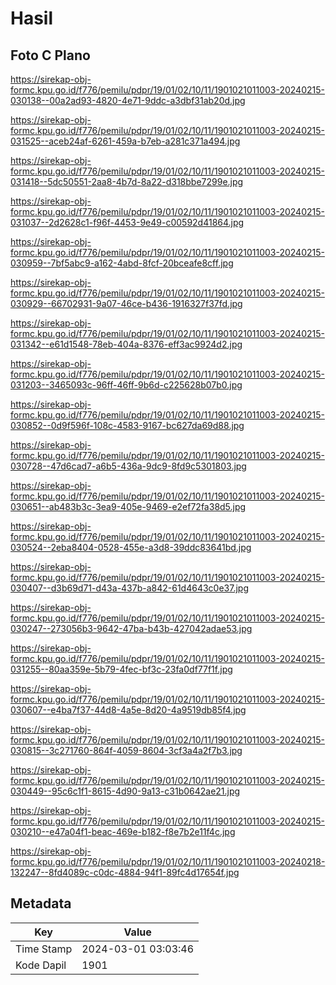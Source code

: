 # Hasil

## Foto C Plano

https://sirekap-obj-formc.kpu.go.id/f776/pemilu/pdpr/19/01/02/10/11/1901021011003-20240215-030138--00a2ad93-4820-4e71-9ddc-a3dbf31ab20d.jpg

https://sirekap-obj-formc.kpu.go.id/f776/pemilu/pdpr/19/01/02/10/11/1901021011003-20240215-031525--aceb24af-6261-459a-b7eb-a281c371a494.jpg

https://sirekap-obj-formc.kpu.go.id/f776/pemilu/pdpr/19/01/02/10/11/1901021011003-20240215-031418--5dc50551-2aa8-4b7d-8a22-d318bbe7299e.jpg

https://sirekap-obj-formc.kpu.go.id/f776/pemilu/pdpr/19/01/02/10/11/1901021011003-20240215-031037--2d2628c1-f96f-4453-9e49-c00592d41864.jpg

https://sirekap-obj-formc.kpu.go.id/f776/pemilu/pdpr/19/01/02/10/11/1901021011003-20240215-030959--7bf5abc9-a162-4abd-8fcf-20bceafe8cff.jpg

https://sirekap-obj-formc.kpu.go.id/f776/pemilu/pdpr/19/01/02/10/11/1901021011003-20240215-030929--66702931-9a07-46ce-b436-1916327f37fd.jpg

https://sirekap-obj-formc.kpu.go.id/f776/pemilu/pdpr/19/01/02/10/11/1901021011003-20240215-031342--e61d1548-78eb-404a-8376-eff3ac9924d2.jpg

https://sirekap-obj-formc.kpu.go.id/f776/pemilu/pdpr/19/01/02/10/11/1901021011003-20240215-031203--3465093c-96ff-46ff-9b6d-c225628b07b0.jpg

https://sirekap-obj-formc.kpu.go.id/f776/pemilu/pdpr/19/01/02/10/11/1901021011003-20240215-030852--0d9f596f-108c-4583-9167-bc627da69d88.jpg

https://sirekap-obj-formc.kpu.go.id/f776/pemilu/pdpr/19/01/02/10/11/1901021011003-20240215-030728--47d6cad7-a6b5-436a-9dc9-8fd9c5301803.jpg

https://sirekap-obj-formc.kpu.go.id/f776/pemilu/pdpr/19/01/02/10/11/1901021011003-20240215-030651--ab483b3c-3ea9-405e-9469-e2ef72fa38d5.jpg

https://sirekap-obj-formc.kpu.go.id/f776/pemilu/pdpr/19/01/02/10/11/1901021011003-20240215-030524--2eba8404-0528-455e-a3d8-39ddc83641bd.jpg

https://sirekap-obj-formc.kpu.go.id/f776/pemilu/pdpr/19/01/02/10/11/1901021011003-20240215-030407--d3b69d71-d43a-437b-a842-61d4643c0e37.jpg

https://sirekap-obj-formc.kpu.go.id/f776/pemilu/pdpr/19/01/02/10/11/1901021011003-20240215-030247--273056b3-9642-47ba-b43b-427042adae53.jpg

https://sirekap-obj-formc.kpu.go.id/f776/pemilu/pdpr/19/01/02/10/11/1901021011003-20240215-031255--80aa359e-5b79-4fec-bf3c-23fa0df77f1f.jpg

https://sirekap-obj-formc.kpu.go.id/f776/pemilu/pdpr/19/01/02/10/11/1901021011003-20240215-030607--e4ba7f37-44d8-4a5e-8d20-4a9519db85f4.jpg

https://sirekap-obj-formc.kpu.go.id/f776/pemilu/pdpr/19/01/02/10/11/1901021011003-20240215-030815--3c271760-864f-4059-8604-3cf3a4a2f7b3.jpg

https://sirekap-obj-formc.kpu.go.id/f776/pemilu/pdpr/19/01/02/10/11/1901021011003-20240215-030449--95c6c1f1-8615-4d90-9a13-c31b0642ae21.jpg

https://sirekap-obj-formc.kpu.go.id/f776/pemilu/pdpr/19/01/02/10/11/1901021011003-20240215-030210--e47a04f1-beac-469e-b182-f8e7b2e11f4c.jpg

https://sirekap-obj-formc.kpu.go.id/f776/pemilu/pdpr/19/01/02/10/11/1901021011003-20240218-132247--8fd4089c-c0dc-4884-94f1-89fc4d17654f.jpg


## Metadata

| Key        | Value               |
| ---------- | ------------------- |
| Time Stamp | 2024-03-01 03:03:46 |
| Kode Dapil | 1901                |



